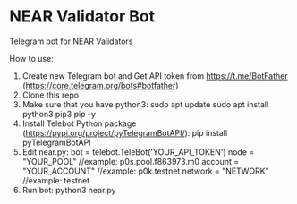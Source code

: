 # NEAR Validator Bot
 Telegram bot for NEAR Validators

How to use:
1. Create new Telegram bot and Get API token from https://t.me/BotFather (https://core.telegram.org/bots#botfather)
2. Clone this repo
3. Make sure that you have python3:
sudo apt update
sudo apt install python3 pip3 pip -y
4. Install Telebot Python package (https://pypi.org/project/pyTelegramBotAPI/):
pip install pyTelegramBotAPI
5. Edit near.py:
bot = telebot.TeleBot('YOUR_API_TOKEN')
node = "YOUR_POOL" //example: p0s.pool.f863973.m0
account = "YOUR_ACCOUNT" //example: p0k.testnet
network = "NETWORK" //example: testnet
6. Run bot:
python3 near.py
